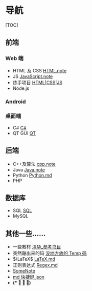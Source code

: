 # 导航

[TOC]

## 前端

### Web 端

- HTML 及 CSS [HTML.note](Notes/Web/HTML.md)
- JS [JavaScript.note](Notes/Web/JavaScript.md)
- 练手项目 [HTML|CSS|JS](HTML/Learn2Try/Readme.md)
- Node.js

### Android

### 桌面端

- C# [C#](Notes/CSharp.md)
- QT GUI [QT](Notes/QT.md)

## 后端

- C++及算法 [cpp.note](Notes/cpp.main.md)
- Java [Java.note](Notes/Java.md)
- Python [Python.md](Notes/Python.md)
- PHP

## 数据库

- SQL [SQL](Notes/SQL.md)
- MySQL

## 其他一些......

- 一些教材 [清华\_参考书目](Notes/清华_参考书目.md)
- 突然蹦出来的码 [没地方放的 Temp 码](Notes/一些Temp.md)
- $\LaTeX$ [LaTeX.md](Notes/LaTeX.md)
- 正则表达式 [Regex.md](Notes/Regex.md)
- [SomeNote](../others/SomeNotes.md)
- [md 快捷键.json](../Users/Organic_Fish/AppData/Roaming/Code/User/snippets/markdown.json)
- **(\* ﾟ ∇ ﾟ)**
